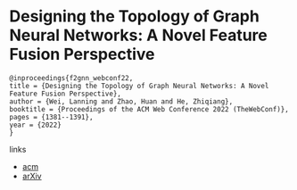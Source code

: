# Designing the Topology of Graph Neural Networks: A Novel Feature Fusion Perspective

```
@inproceedings{f2gnn_webconf22,
title = {Designing the Topology of Graph Neural Networks: A Novel Feature Fusion Perspective},
author = {Wei, Lanning and Zhao, Huan and He, Zhiqiang},
booktitle = {Proceedings of the ACM Web Conference 2022 (TheWebConf)},
pages = {1381--1391},
year = {2022}
}
```

links
- [acm](https://dl.acm.org/doi/10.1145/3485447.3512185)
- [arXiv](https://arxiv.org/abs/2112.14531)
